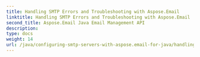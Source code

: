 ```yaml
---
title: Handling SMTP Errors and Troubleshooting with Aspose.Email
linktitle: Handling SMTP Errors and Troubleshooting with Aspose.Email
second_title: Aspose.Email Java Email Management API
description: 
type: docs
weight: 14
url: /java/configuring-smtp-servers-with-aspose.email-for-java/handling-smtp-errors-and-troubleshooting/
---
```

